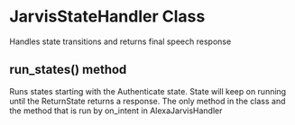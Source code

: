 # JarvisStateHandler Class
Handles state transitions and returns final speech response

## run_states() method
Runs states starting with the Authenticate state. State will keep on running
until the ReturnState returns a response. The only method in the class and
the method that is run by on_intent in AlexaJarvisHandler
